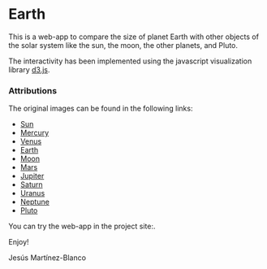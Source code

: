 Earth
=====

This is a web-app to compare the size of planet Earth with other objects of the solar system like the sun, the moon, the other planets, and Pluto.

The interactivity has been implemented using the javascript visualization library [d3.js](http://d3js.org/).

### Attributions
The original images can be found in the following links:

* [Sun](http://sdo.gsfc.nasa.gov/gallery/main/item/151)
* [Mercury](http://commons.wikimedia.org/wiki/File:Mercury_in_color_-_Prockter07.jpg)
* [Venus](https://commons.wikimedia.org/wiki/File:Venus.jpg)
* [Earth](https://commons.wikimedia.org/wiki/File:The_Blue_Marble.jpg)
* [Moon](https://commons.wikimedia.org/wiki/File:FullMoon2010.jpg)
* [Mars](https://commons.wikimedia.org/wiki/Mars#/media/File:Mars_Valles_Marineris.jpeg)
* [Jupiter](https://solarsystem.nasa.gov//multimedia/gallery/Full_Disk_Jupiter1.jpg)
* [Saturn](https://commons.wikimedia.org/wiki/File%3ASaturn_(planet)_large.jpg)
* [Uranus](https://commons.wikimedia.org/wiki/File:Uranus.jpg)
* [Neptune](https://commons.wikimedia.org/wiki/File:Neptune.jpg)
* [Pluto](https://www.nasa.gov/sites/default/files/thumbnails/image/071215_pluto_alone_0.png)

You can try the web-app in the project site:.

Enjoy!

Jesús Martínez-Blanco